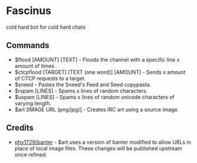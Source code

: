 # Fascinus

cold hard bot for cold hard chats

## Commands

- $flood [AMOUNT] [TEXT] - Floods the channel with a specific line x amount of times
- $ctcpflood [TARGET] [TEXT (one word)] [AMOUNT] - Sends x amount of CTCP requests to a target.
- $sneed - Pastes the Sneed's Feed and Seed copypasta.
- $rspam [LINES] - Spams x lines of random characters.
- $uspam [LINES] - Spams x lines of random unicode characters of varying length.
- $art [IMAGE URL (png/jpg)] - Creates IRC art using a source image.

## Credits

- [phy1729/banter](https://github.com/phy1729/banter) - $art uses a version of banter modified to allow URLs in place of local image files. These changes will be published upstream once refined.